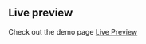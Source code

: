 
## Live preview

Check out the demo page [Live Preview]([[https://hardcore-curran-d6a8dc.netlify.app/](https://chessgamejudy123.netlify.app/)](https://chessgamejudy123.netlify.app/))

